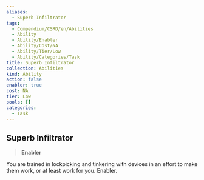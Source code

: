 ```yaml
---
aliases:
  - Superb Infiltrator
tags:
  - Compendium/CSRD/en/Abilities
  - Ability
  - Ability/Enabler
  - Ability/Cost/NA
  - Ability/Tier/Low
  - Ability/Categories/Task
title: Superb Infiltrator
collection: Abilities
kind: Ability
action: false
enabler: true
cost: NA
tier: Low
pools: []
categories:
  - Task
---
```

## Superb Infiltrator  
>**Enabler**
  
You are trained in lockpicking and tinkering with devices in an effort to make them work, or at least work for you. Enabler.